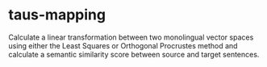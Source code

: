 # taus-mapping
Calculate a linear transformation between two monolingual vector spaces using either the Least Squares or Orthogonal Procrustes method and calculate a semantic similarity score between source and target sentences.
